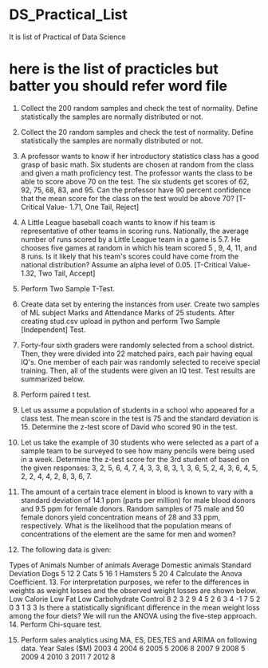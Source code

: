 # DS_Practical_List
It is list of Practical of Data Science

# here is  the list of practicles but batter you should refer word file

1.	Collect the 200 random samples and check the test of normality. Define statistically the samples are normally distributed or not. 
2.	Collect the 20 random samples and check the test of normality. Define statistically the samples are normally distributed or not. 
3.	A professor wants to know if her introductory statistics class has a good grasp of basic math. Six students are chosen at random from the class and given a math proficiency test. The professor wants the class to be able to score above 70 on the test. The six students get scores of 62, 92, 75, 68, 83, and 95. Can the professor have 90 percent confidence that the mean score for the class on the test would be above 70? [T-Critical Value- 1.71, One Tail, Reject]
4.	A Little League baseball coach wants to know if his team is representative of other teams in scoring runs. Nationally, the average number of runs scored by a Little League team in a game is 5.7. He chooses five games at random in which his team scored 5 , 9, 4, 11, and 8 runs. Is it likely that his team's scores could have come from the national distribution? Assume an alpha level of 0.05. [T-Critical Value- 1.32, Two Tail, Accept]
5.	Perform Two Sample T-Test.


6.	 Create data set by entering the instances from user.  Create two samples of ML subject Marks and Attendance Marks of 25 students. After creating stud.csv upload in python and perform Two Sample [Independent] Test.
7.	Forty-four sixth graders were randomly selected from a school district. Then, they were divided into 22 matched pairs, each pair having equal IQ's. One member of each pair was randomly selected to receive special training. Then, all of the students were given an IQ test. Test results are summarized below.

8.	Perform paired t test.
9.	Let us assume a population of students in a school who appeared for a class test. The mean score in the test is 75 and the standard deviation is 15. Determine the z-test score of David who scored 90 in the test.
10.	Let us take the example of 30 students who were selected as a part of a sample team to be surveyed to see how many pencils were being used in a week. Determine the z-test score for the 3rd student of based on the given responses: 3, 2, 5, 6, 4, 7, 4, 3, 3, 8, 3, 1, 3, 6, 5, 2, 4, 3, 6, 4, 5, 2, 2, 4, 4, 2, 8, 3, 6, 7.
11.	The amount of a certain trace element in blood is known to vary with a standard deviation of 14.1 ppm (parts per million) for male blood donors and 9.5 ppm for female donors. Random samples of 75 male and 50 female donors yield concentration means of 28 and 33 ppm, respectively. What is the likelihood that the population means of concentrations of the element are the same for men and women?
12.	The following data is given:

Types of Animals	 Number of animals	Average Domestic animals	Standard Deviation
Dogs	5 	12	2 
Cats	5	16	1 
Hamsters 	5 	20 	4 
Calculate the Anova Coefficient.
13.	For interpretation purposes, we refer to the differences in weights as weight losses and the observed weight losses are shown below.
Low Calorie	Low Fat	Low Carbohydrate	Control
8	2	3	2
9	4	5	2
6	3	4	-1
7	5	2	0
3	1	3	3
Is there a statistically significant difference in the mean weight loss among the four diets?  We will run the ANOVA using the five-step approach.
14.	Perform Chi-square test.
 
15.	Perform sales analytics using MA, ES, DES,TES and ARIMA on following data.
Year	Sales ($M)
2003	4
2004	6
2005	5
2006	8
2007	9
2008	5
2009	4
2010	3
2011	7
2012	8
